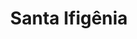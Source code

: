 ---
layout: bairro
title: Santa Ifigênia
regiao: zona-central
pb: "!1m18!1m12!1m3!1d7315.684363928479!2d-46.63888180000001!3d-23.538177999999995!2m3!1f0!2f0!3f0!3m2!1i1024!2i768!4f13.1!3m3!1m2!1s0x94ce585a56c9c369%3A0x400178f0fa497a6e!2sSanta+Ifig%C3%AAnia%2C+S%C3%A3o+Paulo+-+SP!5e0!3m2!1sen!2sbr!4v1427320729442"
photo_id: "16702173599"
---